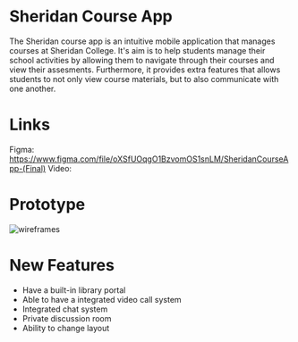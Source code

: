 # Sheridan Course App

The Sheridan course app is an intuitive mobile application that manages courses at Sheridan College. It's aim is to help students manage their school activities by allowing them to navigate through their courses and view their assesments. Furthermore, it provides extra features that allows students to not only view course materials, but to also communicate with one another. 

# Links

Figma: https://www.figma.com/file/oXSfUOqgO1BzvomOS1snLM/SheridanCourseApp-(Final)
Video: 

# Prototype

![wireframes](https://user-images.githubusercontent.com/47037819/155934412-71fbea37-fd22-4082-9722-c2f37f54de5a.PNG)

# New Features

- Have a built-in library portal
- Able to have a integrated video call system
- Integrated chat system
- Private discussion room
- Ability to change layout
